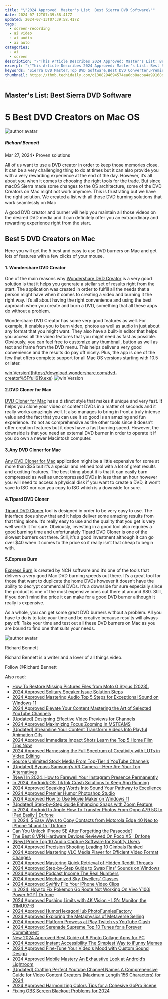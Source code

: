 ```yaml
---
title: "\"2024 Approved  Master's List  Best Sierra DVD Software\""
date: 2024-07-12T07:39:58.417Z
updated: 2024-07-13T07:39:58.417Z
tags: 
  - screen-recording
  - ai video
  - ai audio
  - ai auto
categories: 
  - ai
  - screen
description: "\"This Article Describes 2024 Approved: Master's List: Best Sierra DVD Software\""
excerpt: "\"This Article Describes 2024 Approved: Master's List: Best Sierra DVD Software\""
keywords: "Sierra DVD Master,Top DVD Software,Best DVD Converter,Premier DVD Solutions,Premium DVD Editing,Leading DVD Enhancers,Optimal DVD Tools"
thumbnail: https://thmb.techidaily.com/d1308294694574ea6db8acba4a99168df2eb7c1da8079de3619058fd0f089920.jpg
---
```


## Master's List: Best Sierra DVD Software

# 5 Best DVD Creators on Mac OS

![author avatar](https://images.wondershare.com/filmora/article-images/richard-bennett.jpg)

##### Richard Bennett

 Mar 27, 2024• Proven solutions

All of us want to use a DVD creator in order to keep those memories close. It can be a very challenging thing to do at times but it can also provide you with a very rewarding experience at the end of the day. However, it’s all about you when it comes to choosing the right tools for the trade. But since macOS Sierra made some changes to the OS architecture, some of the DVD Creators on Mac might not work anymore. This is frustrating but we have the right solution. We created a list with all those DVD burning solutions that work seamlessly on Mac

A good DVD creator and burner will help you maintain all those videos on the desired DVD media and it can definitely offer you an extraordinary and rewarding experience right from the start.

## Best 5 DVD Creators on Mac

Here you will get the 5 best and easy to use DVD burners on Mac and get lots of features with a few clicks of your mouse.

#### 1. Wondershare DVD Creator

One of the main reasons why [Wondershare DVD Creator](https://www.wondershare.com/pro/mac-dvd-creator.html) is a very good solution is that it helps you generate a stellar set of results right from the start. The application was created in order to fulfill all the needs that a person might have when it comes to creating a video and burning it the right way. It’s all about having the right convenience and using the best approach when you create and burn a DVD, something that all these apps do without a problem.

Wondershare DVD Creator has some very good features as well. For example, it enables you to burn video, photos as well as audio in just about any format that you might want. They also have a built-in editor that helps you access all the video features that you might need as fast as possible. Obviously, you can feel free to customize any thumbnail, button as well as text and frame from the DVD menu. This helps deliver a very good convenience and the results do pay off nicely. Plus, the app is one of the few that offers complete support for all Mac OS versions starting with 10.5 or later.

[win Version](https://images.wondershare.com/style/images/download-btn-win.png)](https://download.wondershare.com/dvd-creator%5Ffull619.exe) ![win Version](https://images.wondershare.com/style/images/download-btn-mac.png)

#### 2.DVD Cloner for Mac

[DVD Cloner for Mac](https://www.dvd-cloner.com/dvd-copy-for-mac.html) has a distinct style that makes it unique and very fast. It helps you clone your video or content DVDs in a matter of seconds and it really works amazingly well. It also manages to bring in front a truly intense value and the fact that you can use it so good is an amazing and fun experience. It’s not as comprehensive as the other tools since it doesn’t offer creation features but it does have a fast burning speed. However, the downside is that you need an external DVD burner in order to operate it if you do own a newer Macintosh computer.

#### 3.Any DVD Cloner for Mac

[Any DVD Cloner for Mac](http://www.dvdsmith.com/any-dvd-cloner-mac.html) application might be a little expensive for some at more than $35 but it’s a special and refined tool with a lot of great results and exciting features. The best thing about it is that it can easily burn compressed as well as uncompressed DVDs in less than an hour however you will need to access a physical disk if you want to create a DVD, it won’t save to ISO nor can you copy to ISO which is a downside for sure.

#### 4.Tipard DVD Cloner

[Tipard DVD Cloner](http://www.tipard.com/products-dvd-tools-mac.html) tool is designed in order to be very easy to use. The interface does show that and it helps deliver some amazing results from that thing alone. It’s really easy to use and the quality that you get is very well worth it for sure. Obviously, investing in a good tool also requires a good burning time and unfortunately Tipard DVD Cloner is one of the slowest burners out there. Still, it’s a good investment although it can go over $40 when it comes to the price so it really isn’t that cheap to begin with.

#### 5.Express Burn

[Express Burn](http://www.nch.com.au/burn/index.html) is created by NCH software and it’s one of the tools that delivers a very good Mac DVD burning speeds out there. It’s a great tool for those that want to duplicate the home DVDs however it doesn’t have the ability to decrypt commercial DVDs. It’s a downside for sure especially since the product is one of the most expensive ones out there at around $80\. Still, if you don’t mind the price it can make for a good DVD burner although it really is expensive.

As a whole, you can get some great DVD burners without a problem. All you have to do is to take your time and be creative because results will always pay off. Take your time and test out all these DVD burners on Mac as you are bound to find one that suits your needs.

![author avatar](https://images.wondershare.com/filmora/article-images/richard-bennett.jpg)

Richard Bennett

Richard Bennett is a writer and a lover of all things video.

Follow @Richard Bennett


<ins class="adsbygoogle"
     style="display:block"
     data-ad-format="autorelaxed"
     data-ad-client="ca-pub-7571918770474297"
     data-ad-slot="1223367746"></ins>



<ins class="adsbygoogle"
     style="display:block"
     data-ad-client="ca-pub-7571918770474297"
     data-ad-slot="8358498916"
     data-ad-format="auto"
     data-full-width-responsive="true"></ins>


<span class="atpl-alsoreadstyle">Also read:</span>
<div><ul>
<li><a href="https://blog-min.techidaily.com/how-to-restore-missing-pictures-files-from-moto-g-stylus-2023-by-fonelab-android-recover-pictures/"><u>How To  Restore Missing Pictures Files from Moto G Stylus (2023).</u></a></li>
<li><a href="https://fox-links.techidaily.com/2024-approved-solitary-speaker-issue-solution-steps/"><u>2024 Approved  Solitary Speaker Issue  Solution Steps</u></a></li>
<li><a href="https://fox-links.techidaily.com/2024-approved-mastering-audio-top-5-steps-for-exceptional-sound-on-windows-11/"><u>2024 Approved  Mastering Audio  Top 5 Steps for Exceptional Sound on Windows 11</u></a></li>
<li><a href="https://youtube-clips.techidaily.com/2024-approved-elevate-your-content-mastering-the-art-of-selected-youtube-channels/"><u>2024 Approved  Elevate Your Content  Mastering the Art of Selected YouTube Channels</u></a></li>
<li><a href="https://youtube-clips.techidaily.com/updated-designing-effective-video-previews-for-channels/"><u>[Updated] Designing Effective Video Previews for Channels</u></a></li>
<li><a href="https://fox-links.techidaily.com/2024-approved-maximizing-focus-zooming-in-msteams/"><u>2024 Approved  Maximizing Focus  Zooming In MSTEAMS</u></a></li>
<li><a href="https://facebook-video-share.techidaily.com/updated-streamline-your-content-transform-videos-into-playful-animation-gifs/"><u>[Updated] Streamline Your Content  Transform Videos Into Playful Animation Gifs</u></a></li>
<li><a href="https://fox-links.techidaily.com/2024-approved-immediate-impact-shots-learn-the-top-5-home-film-tips-now/"><u>2024 Approved  Immediate Impact Shots  Learn the Top 5 Home Film Tips Now</u></a></li>
<li><a href="https://fox-links.techidaily.com/2024-approved-harnessing-the-full-spectrum-of-creativity-with-luts-in-video-editing/"><u>2024 Approved  Harnessing the Full Spectrum of Creativity with LUTs in Video Editing</u></a></li>
<li><a href="https://youtube-clips.techidaily.com/source-unlimited-stock-media-from-top-tier-4-youtube-channels/"><u>Source Unlimited Stock Media From Top-Tier 4 YouTube Channels</u></a></li>
<li><a href="https://fox-info.techidaily.com/updated-bypass-samsungs-vr-camera-here-are-your-top-alternatives/"><u>[Updated] Bypass Samsung’s VR Camera - Here Are Your Top Alternatives</u></a></li>
<li><a href="https://instagram-video-files.techidaily.com/new-in-2024-how-to-farewell-your-instagram-presence-permanently/"><u>[New] In 2024, How to Farewell Your Instagram Presence Permanently</u></a></li>
<li><a href="https://tiktok-video-files.techidaily.com/in-2024-androidios-tiktok-crash-solutions-to-keep-app-running/"><u>In 2024, Android/iOS TikTok Crash  Solutions to Keep App Running</u></a></li>
<li><a href="https://fox-links.techidaily.com/2024-approved-speaking-words-into-sound-your-pathway-to-excellence/"><u>2024 Approved  Speaking Words Into Sound  Your Pathway to Excellence</u></a></li>
<li><a href="https://fox-links.techidaily.com/2024-approved-premier-humor-photoshop-studio/"><u>2024 Approved  Premier Humor Photoshop Studio</u></a></li>
<li><a href="https://fox-links.techidaily.com/2024-approved-how-to-use-movie-maker-on-windows-11/"><u>2024 Approved  How to Use Movie Maker on Windows 11</u></a></li>
<li><a href="https://extra-support.techidaily.com/updated-step-by-step-guide-enhancing-snaps-with-zoom-feature/"><u>[Updated] Step-by-Step Guide  Enhancing Snaps with Zoom Feature</u></a></li>
<li><a href="https://android-transfer.techidaily.com/in-2024-android-to-apple-how-to-transfer-photos-from-oppo-a79-5g-to-ipad-easily-drfone-by-drfone-transfer-from-android-transfer-from-android/"><u>In 2024, Android to Apple How To Transfer Photos From Oppo A79 5G to iPad Easily | Dr.fone</u></a></li>
<li><a href="https://android-transfer.techidaily.com/in-2024-5-easy-ways-to-copy-contacts-from-motorola-edge-40-neo-to-iphone-14-and-15-drfone-by-drfone-transfer-from-android-transfer-from-android/"><u>In 2024, 5 Easy Ways to Copy Contacts from Motorola Edge 40 Neo to iPhone 14 and 15 | Dr.fone</u></a></li>
<li><a href="https://ios-unlock.techidaily.com/can-you-unlock-iphone-se-after-forgetting-the-passcode-by-drfone-ios/"><u>Can You Unlock iPhone SE After Forgetting the Passcode?</u></a></li>
<li><a href="https://fake-location.techidaily.com/the-best-8-vpn-hardware-devices-reviewed-on-poco-x5-drfone-by-drfone-virtual-android/"><u>The Best 8 VPN Hardware Devices Reviewed On Poco X5 | Dr.fone</u></a></li>
<li><a href="https://visual-screen-recording.techidaily.com/new-prime-top-10-audio-capture-software-for-spotify-users/"><u>[New] Prime Top 10 Audio Capture Software for Spotify Users</u></a></li>
<li><a href="https://fox-links.techidaily.com/2024-approved-precision-shooting-leading-10-gimbals-ranked/"><u>2024 Approved  Precision Shooting  Leading 10 Gimbals Ranked</u></a></li>
<li><a href="https://fox-links.techidaily.com/2024-approved-mastering-vlc-media-player-for-efficient-video-format-changes/"><u>2024 Approved  Mastering VLC Media Player for Efficient Video Format Changes</u></a></li>
<li><a href="https://fox-links.techidaily.com/2024-approved-mastering-quick-retrieval-of-hidden-reddit-threads/"><u>2024 Approved  Mastering Quick Retrieval of Hidden Reddit Threads</u></a></li>
<li><a href="https://fox-links.techidaily.com/2024-approved-step-by-step-guide-to-swap-fins-sounds-on-windows/"><u>2024 Approved  Step-by-Step Guide to Swap Fins' Sounds on Windows</u></a></li>
<li><a href="https://fox-links.techidaily.com/2024-approved-podcast-income-the-real-numbers/"><u>2024 Approved  Podcast Income  The Real Numbers</u></a></li>
<li><a href="https://fox-links.techidaily.com/2024-approved-mechanized-sky-dwellers-classes/"><u>2024 Approved  Mechanized Sky-Dwellers' Classes</u></a></li>
<li><a href="https://fox-links.techidaily.com/2024-approved-swiftly-flip-your-iphone-video-clips/"><u>2024 Approved  Swiftly Flip Your iPhone Video Clips</u></a></li>
<li><a href="https://change-location.techidaily.com/in-2024-how-to-fix-pokemon-go-route-not-working-on-vivo-y100i-power-5g-drfone-by-drfone-virtual-android/"><u>In 2024, How to Fix Pokemon Go Route Not Working On Vivo Y100i Power 5G? | Dr.fone</u></a></li>
<li><a href="https://fox-links.techidaily.com/2024-approved-pushing-limits-with-4k-vision-lgs-monitor-the-31mu97-b/"><u>2024 Approved  Pushing Limits with 4K Vision – LG's Monitor, the 31MU97-B</u></a></li>
<li><a href="https://fox-links.techidaily.com/2024-approved-humorhexagonhub-photofunniesfactory/"><u>2024 Approved  HumorHexagonHub  PhotoFunniesFactory</u></a></li>
<li><a href="https://fox-links.techidaily.com/2024-approved-exploring-the-metaphysics-of-metaverse-selling/"><u>2024 Approved  Exploring the Metaphysics of Metaverse Selling</u></a></li>
<li><a href="https://fox-links.techidaily.com/2024-approved-platform-prowess-at-play-twitch-vs-youtube-clash/"><u>2024 Approved  Platform Prowess at Play  Twitch vs YouTube Clash</u></a></li>
<li><a href="https://fox-links.techidaily.com/2024-approved-serenade-supreme-top-10-tunes-for-a-forever-commitment/"><u>2024 Approved  Serenade Supreme  Top 10 Tunes for a Forever Commitment</u></a></li>
<li><a href="https://ai-editing-video.techidaily.com/new-2024-approved-best-guide-of-8-photo-collage-apps-for-pc/"><u>New 2024 Approved Best Guide of 8 Photo Collage Apps for PC</u></a></li>
<li><a href="https://fox-links.techidaily.com/2024-approved-instant-accessibility-the-simplest-way-to-ifunny-memes/"><u>2024 Approved  Instant Accessibility  The Simplest Way to iFunny Memes</u></a></li>
<li><a href="https://fox-links.techidaily.com/2024-approved-fine-tune-your-videos-mood-with-custom-sound-design/"><u>2024 Approved  Fine-Tune Your Video's Mood with Custom Sound Design</u></a></li>
<li><a href="https://fox-links.techidaily.com/2024-approved-mobile-mastery-an-exhaustive-look-at-androids-lightroom/"><u>2024 Approved  Mobile Mastery  An Exhaustive Look at Android’s Lightroom</u></a></li>
<li><a href="https://facebook-video-footage.techidaily.com/updated-crafting-perfect-youtube-channel-names-a-comprehensive-guide-for-video-content-creators-maximum-length-156-characters-for-2024/"><u>[Updated] Crafting Perfect Youtube Channel Names  A Comprehensive Guide for Video Content Creators (Maximum Length  156 Characters) for 2024</u></a></li>
<li><a href="https://fox-links.techidaily.com/2024-approved-harmonizing-colors-tips-for-a-cohesive-gopro-scene/"><u>2024 Approved  Harmonizing Colors  Tips for a Cohesive GoPro Scene</u></a></li>
<li><a href="https://screen-mirroring-recording.techidaily.com/fixing-obs-screen-blackout-problems-for-2024/"><u>Fixing OBS Screen Blackout Problems for 2024</u></a></li>
</ul></div>
